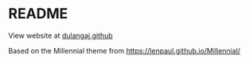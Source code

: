 # README

View website at [dulangaj.github](https://dulangaj.github.io/)

Based on the Millennial theme from https://lenpaul.github.io/Millennial/
